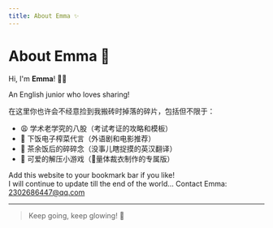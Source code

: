 ```yaml
---
title: About Emma ✨
---
```


# About Emma 🌸

Hi, I'm **Emma**! 👩‍🏫

An English junior who loves sharing!

在这里你也许会不经意捡到我搬砖时掉落的碎片，包括但不限于：

- 😩 学术老学究的八股（考试考证的攻略和模板）
- 🥳 下饭电子榨菜代言（外语剧和电影推荐）
- 🥸 茶余饭后的碎碎念（没事儿瞎捉摸的英汉翻译）
- 🤭 可爱的解压小游戏（🧂量体裁衣制作的专属版）

Add this website to your bookmark bar if you like!  
I will continue to update till the end of the world...
Contact Emma: 2302686447@qq.com

---

> Keep going, keep glowing! 🌈
